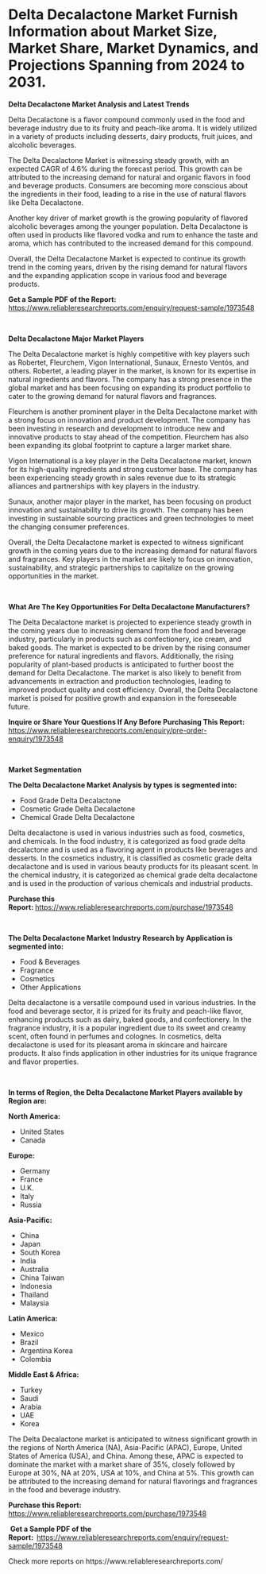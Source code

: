 <p><h1>Delta Decalactone Market Furnish Information about Market Size, Market Share, Market Dynamics, and Projections Spanning from 2024 to 2031.</h1></p><p><strong>Delta Decalactone Market Analysis and Latest Trends</strong></p>
<p><p>Delta Decalactone is a flavor compound commonly used in the food and beverage industry due to its fruity and peach-like aroma. It is widely utilized in a variety of products including desserts, dairy products, fruit juices, and alcoholic beverages.</p><p>The Delta Decalactone Market is witnessing steady growth, with an expected CAGR of 4.6% during the forecast period. This growth can be attributed to the increasing demand for natural and organic flavors in food and beverage products. Consumers are becoming more conscious about the ingredients in their food, leading to a rise in the use of natural flavors like Delta Decalactone.</p><p>Another key driver of market growth is the growing popularity of flavored alcoholic beverages among the younger population. Delta Decalactone is often used in products like flavored vodka and rum to enhance the taste and aroma, which has contributed to the increased demand for this compound.</p><p>Overall, the Delta Decalactone Market is expected to continue its growth trend in the coming years, driven by the rising demand for natural flavors and the expanding application scope in various food and beverage products.</p></p>
<p><strong>Get a Sample PDF of the Report:&nbsp;</strong> <a href="https://www.reliableresearchreports.com/enquiry/request-sample/1973548">https://www.reliableresearchreports.com/enquiry/request-sample/1973548</a></p>
<p>&nbsp;</p>
<p><strong>Delta Decalactone Major Market Players</strong></p>
<p><p>The Delta Decalactone market is highly competitive with key players such as Robertet, Fleurchem, Vigon International, Sunaux, Ernesto Ventós, and others. Robertet, a leading player in the market, is known for its expertise in natural ingredients and flavors. The company has a strong presence in the global market and has been focusing on expanding its product portfolio to cater to the growing demand for natural flavors and fragrances.</p><p>Fleurchem is another prominent player in the Delta Decalactone market with a strong focus on innovation and product development. The company has been investing in research and development to introduce new and innovative products to stay ahead of the competition. Fleurchem has also been expanding its global footprint to capture a larger market share.</p><p>Vigon International is a key player in the Delta Decalactone market, known for its high-quality ingredients and strong customer base. The company has been experiencing steady growth in sales revenue due to its strategic alliances and partnerships with key players in the industry.</p><p>Sunaux, another major player in the market, has been focusing on product innovation and sustainability to drive its growth. The company has been investing in sustainable sourcing practices and green technologies to meet the changing consumer preferences.</p><p>Overall, the Delta Decalactone market is expected to witness significant growth in the coming years due to the increasing demand for natural flavors and fragrances. Key players in the market are likely to focus on innovation, sustainability, and strategic partnerships to capitalize on the growing opportunities in the market.</p></p>
<p>&nbsp;</p>
<p><strong>What Are The Key Opportunities For Delta Decalactone Manufacturers?</strong></p>
<p><p>The Delta Decalactone market is projected to experience steady growth in the coming years due to increasing demand from the food and beverage industry, particularly in products such as confectionery, ice cream, and baked goods. The market is expected to be driven by the rising consumer preference for natural ingredients and flavors. Additionally, the rising popularity of plant-based products is anticipated to further boost the demand for Delta Decalactone. The market is also likely to benefit from advancements in extraction and production technologies, leading to improved product quality and cost efficiency. Overall, the Delta Decalactone market is poised for positive growth and expansion in the foreseeable future.</p></p>
<p><strong>Inquire or Share Your Questions If Any Before Purchasing This Report:</strong> <a href="https://www.reliableresearchreports.com/enquiry/pre-order-enquiry/1973548">https://www.reliableresearchreports.com/enquiry/pre-order-enquiry/1973548</a></p>
<p>&nbsp;</p>
<p><strong>Market Segmentation</strong></p>
<p><strong>The Delta Decalactone Market Analysis by types is segmented into:</strong></p>
<p><ul><li>Food Grade Delta Decalactone</li><li>Cosmetic Grade Delta Decalactone</li><li>Chemical Grade Delta Decalactone</li></ul></p>
<p><p>Delta decalactone is used in various industries such as food, cosmetics, and chemicals. In the food industry, it is categorized as food grade delta decalactone and is used as a flavoring agent in products like beverages and desserts. In the cosmetics industry, it is classified as cosmetic grade delta decalactone and is used in various beauty products for its pleasant scent. In the chemical industry, it is categorized as chemical grade delta decalactone and is used in the production of various chemicals and industrial products.</p></p>
<p><strong>Purchase this Report:&nbsp;</strong><a href="https://www.reliableresearchreports.com/purchase/1973548">https://www.reliableresearchreports.com/purchase/1973548</a></p>
<p>&nbsp;</p>
<p><strong>The Delta Decalactone Market Industry Research by Application is segmented into:</strong></p>
<p><ul><li>Food & Beverages</li><li>Fragrance</li><li>Cosmetics</li><li>Other Applications</li></ul></p>
<p><p>Delta decalactone is a versatile compound used in various industries. In the food and beverage sector, it is prized for its fruity and peach-like flavor, enhancing products such as dairy, baked goods, and confectionery. In the fragrance industry, it is a popular ingredient due to its sweet and creamy scent, often found in perfumes and colognes. In cosmetics, delta decalactone is used for its pleasant aroma in skincare and haircare products. It also finds application in other industries for its unique fragrance and flavor properties.</p></p>
<p>&nbsp;</p>
<p><strong>In terms of Region, the Delta Decalactone Market Players available by Region are:</strong></p>
<p>
    <p> <strong> North America: </strong>
        <ul>
            <li>United States</li>
            <li>Canada</li>
        </ul>
        </p> 
    <p> <strong> Europe: </strong>
        <ul>
            <li>Germany</li>
            <li>France</li>
            <li>U.K.</li>
            <li>Italy</li>
            <li>Russia</li>
        </ul>
        </p> 
    <p> <strong> Asia-Pacific: </strong>
        <ul>
            <li>China</li>
            <li>Japan</li>
            <li>South Korea</li>
            <li>India</li>
            <li>Australia</li>
            <li>China Taiwan</li>
            <li>Indonesia</li>
            <li>Thailand</li>
            <li>Malaysia</li>
        </ul>
        </p> 
    <p> <strong> Latin America: </strong>
        <ul>
            <li>Mexico</li>
            <li>Brazil</li>
            <li>Argentina Korea</li>
            <li>Colombia</li>
        </ul>
        </p> 
    <p> <strong> Middle East & Africa: </strong>
        <ul>
            <li>Turkey</li>
            <li>Saudi</li>
            <li>Arabia</li>
            <li>UAE</li>
            <li>Korea</li>
        </ul>
    </p>
    </p>
<p><p>The Delta Decalactone market is anticipated to witness significant growth in the regions of North America (NA), Asia-Pacific (APAC), Europe, United States of America (USA), and China. Among these, APAC is expected to dominate the market with a market share of 35%, closely followed by Europe at 30%, NA at 20%, USA at 10%, and China at 5%. This growth can be attributed to the increasing demand for natural flavorings and fragrances in the food and beverage industry.</p></p>
<p><strong>Purchase this Report: </strong><a href="https://www.reliableresearchreports.com/purchase/1973548">https://www.reliableresearchreports.com/purchase/1973548</a></p>
<p>&nbsp;<strong>Get a Sample PDF of the Report:&nbsp;&nbsp;</strong><a href="https://www.reliableresearchreports.com/enquiry/request-sample/1973548">https://www.reliableresearchreports.com/enquiry/request-sample/1973548</a></p>
<p><strong></strong></p>
<p>Check more reports on https://www.reliableresearchreports.com/</p>